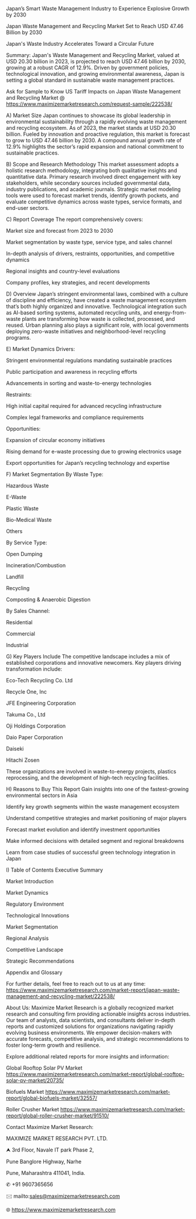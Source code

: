Japan’s Smart Waste Management Industry to Experience Explosive Growth by 2030

Japan Waste Management and Recycling Market Set to Reach USD 47.46 Billion by 2030

Japan's Waste Industry Accelerates Toward a Circular Future

Summary:
Japan's Waste Management and Recycling Market, valued at USD 20.30 billion in 2023, is projected to reach USD 47.46 billion by 2030, growing at a robust CAGR of 12.9%. Driven by government policies, technological innovation, and growing environmental awareness, Japan is setting a global standard in sustainable waste management practices.

Ask for Sample to Know US Tariff Impacts on Japan Waste Management and Recycling Market @ https://www.maximizemarketresearch.com/request-sample/222538/ 

A) Market Size
Japan continues to showcase its global leadership in environmental sustainability through a rapidly evolving waste management and recycling ecosystem. As of 2023, the market stands at USD 20.30 billion. Fueled by innovation and proactive regulation, this market is forecast to grow to USD 47.46 billion by 2030. A compound annual growth rate of 12.9% highlights the sector’s rapid expansion and national commitment to sustainable practices.

B) Scope and Research Methodology
This market assessment adopts a holistic research methodology, integrating both qualitative insights and quantitative data. Primary research involved direct engagement with key stakeholders, while secondary sources included governmental data, industry publications, and academic journals. Strategic market modeling tools were used to forecast market trends, identify growth pockets, and evaluate competitive dynamics across waste types, service formats, and end-user sectors.

C) Report Coverage
The report comprehensively covers:

Market size and forecast from 2023 to 2030

Market segmentation by waste type, service type, and sales channel

In-depth analysis of drivers, restraints, opportunities, and competitive dynamics

Regional insights and country-level evaluations

Company profiles, key strategies, and recent developments

D) Overview
Japan’s stringent environmental laws, combined with a culture of discipline and efficiency, have created a waste management ecosystem that’s both highly organized and innovative. Technological integration such as AI-based sorting systems, automated recycling units, and energy-from-waste plants are transforming how waste is collected, processed, and reused. Urban planning also plays a significant role, with local governments deploying zero-waste initiatives and neighborhood-level recycling programs.

E) Market Dynamics
Drivers:

Stringent environmental regulations mandating sustainable practices

Public participation and awareness in recycling efforts

Advancements in sorting and waste-to-energy technologies

Restraints:

High initial capital required for advanced recycling infrastructure

Complex legal frameworks and compliance requirements

Opportunities:

Expansion of circular economy initiatives

Rising demand for e-waste processing due to growing electronics usage

Export opportunities for Japan’s recycling technology and expertise

F) Market Segmentation
By Waste Type:

Hazardous Waste

E-Waste

Plastic Waste

Bio-Medical Waste

Others

By Service Type:

Open Dumping

Incineration/Combustion

Landfill

Recycling

Composting & Anaerobic Digestion

By Sales Channel:

Residential

Commercial

Industrial

G) Key Players Include
The competitive landscape includes a mix of established corporations and innovative newcomers. Key players driving transformation include:

Eco-Tech Recycling Co. Ltd

Recycle One, Inc

JFE Engineering Corporation

Takuma Co., Ltd

Oji Holdings Corporation

Daio Paper Corporation

Daiseki

Hitachi Zosen

These organizations are involved in waste-to-energy projects, plastics reprocessing, and the development of high-tech recycling facilities.

H) Reasons to Buy This Report
Gain insights into one of the fastest-growing environmental sectors in Asia

Identify key growth segments within the waste management ecosystem

Understand competitive strategies and market positioning of major players

Forecast market evolution and identify investment opportunities

Make informed decisions with detailed segment and regional breakdowns

Learn from case studies of successful green technology integration in Japan

I) Table of Contents
Executive Summary

Market Introduction

Market Dynamics

Regulatory Environment

Technological Innovations

Market Segmentation

Regional Analysis

Competitive Landscape

Strategic Recommendations

Appendix and Glossary

For further details, feel free to reach out to us at any time: https://www.maximizemarketresearch.com/market-report/japan-waste-management-and-recycling-market/222538/ 

About Us:
Maximize Market Research is a globally recognized market research and consulting firm providing actionable insights across industries. Our team of analysts, data scientists, and consultants deliver in-depth reports and customized solutions for organizations navigating rapidly evolving business environments. We empower decision-makers with accurate forecasts, competitive analysis, and strategic recommendations to foster long-term growth and resilience.

Explore additional related reports for more insights and information:

Global Rooftop Solar PV Market https://www.maximizemarketresearch.com/market-report/global-rooftop-solar-pv-market/20735/ 

Biofuels Market https://www.maximizemarketresearch.com/market-report/global-biofuels-market/32557/ 

Roller Crusher Market https://www.maximizemarketresearch.com/market-report/global-roller-crusher-market/91510/ 

Contact Maximize Market Research:

MAXIMIZE MARKET RESEARCH PVT. LTD.

⮝ 3rd Floor, Navale IT park Phase 2,

Pune Banglore Highway, Narhe

Pune, Maharashtra 411041, India.

✆ +91 9607365656

🖂 mailto:sales@maximizemarketresearch.com

🌐 https://www.maximizemarketresearch.com

